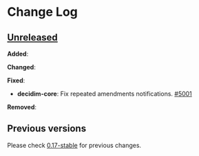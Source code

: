 # Change Log

## [Unreleased](https://github.com/decidim/decidim/tree/HEAD)

**Added**:

**Changed**:

**Fixed**:

- **decidim-core**: Fix repeated amendments notifications. [\#5001](https://github.com/decidim/decidim/pull/5001)

**Removed**:

## Previous versions

Please check [0.17-stable](https://github.com/decidim/decidim/blob/0.17-stable/CHANGELOG.md) for previous changes.

